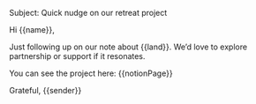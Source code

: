 Subject: Quick nudge on our retreat project

Hi {{name}},

Just following up on our note about {{land}}. We’d love to explore partnership or support if it resonates.

You can see the project here: {{notionPage}}

Grateful,
{{sender}}
